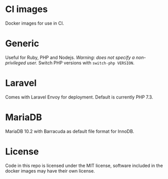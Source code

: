 # CI images
Docker images for use in CI.

# Generic
Useful for Ruby, PHP and Nodejs.
*Warning: does not specify a non-privileged user.*
Switch PHP versions with `switch-php VERSION`.

# Laravel
Comes with Laravel Envoy for deployment. Default is currently PHP 7.3.

# MariaDB
MariaDB 10.2 with Barracuda as default file format for InnoDB.

# License
Code in this repo is licensed under the MIT license, software included in the docker images may have their own license.
